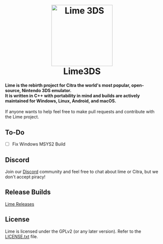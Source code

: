 <h1 align="center">
  <br>
  <a href="[https://github.com/Lime3DS]"><img src="https://i.imgur.com/04o1ajZ.png" alt="Lime 3DS" width="200"></a>
  <br>
  <b>Lime3DS</b>
  <br>
</h1>

<h4 align="left"><b>Lime</b> is the rebirth project for Citra the world's most popular, open-source, Nintendo 3DS emulator.
<br>
It is written in C++ with portability in mind and builds are actively maintained for Windows, Linux, Android, and macOS.
</h4>
If anyone wants to help feel free to make pull requests and contribute with the Lime project.

## To-Do
- [ ] Fix Windows MSYS2 Build

## Discord

Join our [Discord](https://discord.com/invite/4ZjMpAp3M6) community and feel free to chat about lime or Citra, but we don't accept piracy!

## Release Builds

[Lime Releases](https://github.com/Lime3DS/Lime-3DS-Emulator/releases)

## License

Lime is licensed under the GPLv2 (or any later version). Refer to the [LICENSE.txt](https://raw.githubusercontent.com/RyzenDew/Lime-3DS-Emulator/master/license.txt) file.
